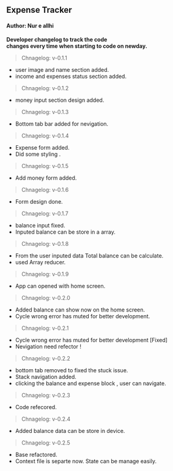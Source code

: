 ## Expense Tracker

#### Author: Nur e allhi

**Developer changelog to track the code </br> changes every time when starting to code on newday.**

> Chnagelog: v-0.1.1

- user image and name section added.
- income and expenses status section added.

> Chnagelog: v-0.1.2

- money input section design added.

> Chnagelog: v-0.1.3

- Bottom tab bar added for nevigation.

> Chnagelog: v-0.1.4

- Expense form added.
- Did some styling .

> Chnagelog: v-0.1.5

- Add money form added.

> Chnagelog: v-0.1.6

- Form design done.

> Chnagelog: v-0.1.7

- balance input fixed.
- Inputed balance can be store in a array.

> Chnagelog: v-0.1.8

- From the user inputed data Total balance can be calculate.
- used Array reducer.

> Chnagelog: v-0.1.9

- App can opened with home screen.

> Chnagelog: v-0.2.0

- Added balance can show now on the home screen.
- Cycle wrong error has muted for better development.

> Chnagelog: v-0.2.1

- Cycle wrong error has muted for better development [Fixed]
- Nevigation need refector !

> Chnagelog: v-0.2.2

- bottom tab removed to fixed the stuck issue.
- Stack navigation added.
- clicking the balance and expense block , user can navigate.

> Chnagelog: v-0.2.3

- Code refecored.

> Chnagelog: v-0.2.4

- Added balance data can be store in device.

> Chnagelog: v-0.2.5

- Base refactored.
- Context file is separte now. State can be manage easily.
